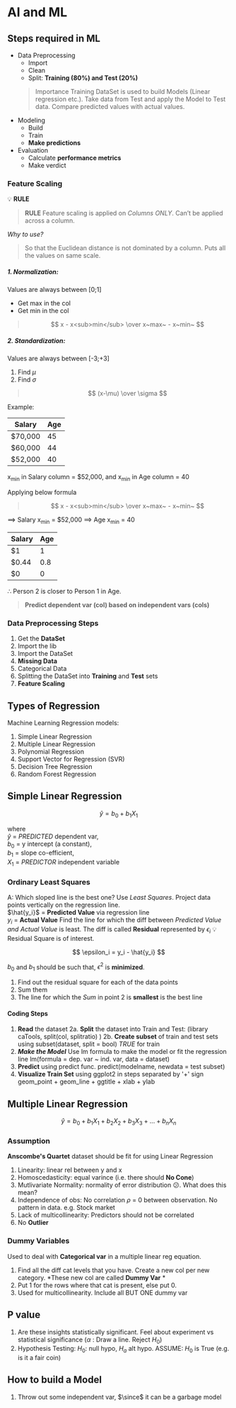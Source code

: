 # AI and ML

## Steps required in ML
* Data Preprocessing
  * Import
  * Clean
  * Split: **Training (80%) and Test (20%)**
  >Importance
  Training DataSet is used to build Models (Linear regression etc.).
  Take data from Test and apply the Model to Test data.
  Compare predicted values with actual values.
* Modeling
  * Build
  * Train
  * **Make predictions**
* Evaluation
  * Calculate **performance metrics**
  * Make verdict

### Feature Scaling
💡 <span style="color:'#FF0000'"> **RULE** </span>
> <span style="color:'red'">**RULE** </span>
> Feature scaling is applied on *Columns ONLY*. Can’t be applied across a column.

*Why to use?*
> So that the Euclidean distance is not dominated by a column. Puts all the values on same scale.

##### 1. Normalization: 
Values are always between [0;1]
* Get max in the col
* Get min in the col
> $$ x - x<sub>min</sub> \over x~max~ - x~min~ $$
##### 2. Standardization: 
Values are always between [-3;+3]
1. Find $\mu$
2. Find $\sigma$
> $$ (x-\mu) \over \sigma $$

Example:

| Salary      | Age         |
| ----------- | ----------- |
| $70,000     | 45       |
| $60,000     | 44        |
| $52,000     | 40        |

x<sub>min</sub> in Salary column = $52,000, and x<sub>min</sub> in Age column = 40

Applying below formula
> $$ x - x<sub>min</sub> \over x~max~ - x~min~ $$

$\implies$ Salary x<sub>min</sub> = $52,000
$\implies$ Age x<sub>min</sub> = 40 

| Salary      | Age         |
| ----------- | ----------- |
| $1     | 1       |
| $0.44     | 0.8        |
| $0     | 0        |

$\therefore$ Person 2 is closer to Person 1 in Age.

> **Predict dependent var (col) based on independent vars (cols)**

### Data Preprocessing Steps
1. Get the **DataSet**
2. Import the lib
3. Import the DataSet
4. **Missing Data**
5. Categorical Data
6. Splitting the DataSet into **Training** and **Test** sets
7. **Feature Scaling**

## Types of Regression
Machine Learning Regression models:
1. Simple Linear Regression
2. Multiple Linear Regression
3. Polynomial Regression
4. Support Vector for Regression (SVR)
5. Decision Tree Regression
6. Random Forest Regression

## Simple Linear Regression
$$
\hat{y} = b_0 + b_1 X_1
$$

where <br>
$\hat{y}$ = *PREDICTED* dependent var, <br>
  $b_0$ = y intercept (a constant), <br>
  $b_1$ = slope co-efficient, <br>
  $X_1$ = *PREDICTOR* independent variable <br>
  
### Ordinary Least Squares
A: Which sloped line is the best one? Use *Least Squares*. Project data points vertically on the regression line. <br>
$\hat{y_i}$ = **Predicted Value** via regression line <br>
$y_i$ = **Actual Value**
Find the line for which the diff between *Predicted Value and Actual Value* is least. The diff is called **Residual** represented by $\epsilon_i$
💡 Residual Square is of interest.

$$
\epsilon_i = y_i - \hat{y_i} 
$$

$b_0$ and $b_1$ should be such that, $\epsilon^2$ is **minimized**.
1. Find out the residual square for each of the data points
2. Sum them
3. The line for which the *Sum* in point 2 is **smallest** is the best line

#### Coding Steps
1. **Read** the dataset
2a. **Split** the dataset into Train and Test: (library caTools, split(col, splitratio) )
2b. **Create subset** of train and test sets using subset(dataset, split = bool) *TRUE* for train
3. ***Make the Model*** Use lm formula to make the model or fit the regression line lm(formula = dep. var ~ ind. var, data = dataset)
4. **Predict** using predict func. predict(modelname, newdata = test subset)
5. **Visualize Train Set** using ggplot2 in steps separated by '+' sign geom_point + geom_line + ggtitle + xlab + ylab


## Multiple Linear Regression
$$
\hat{y} = b_0 + b_1 X_1 + b_2 X_2 + b_3 X_3 + ... + b_n X_n
$$

### Assumption
**Anscombe's Quartet** dataset should be fit for using Linear Regression
1. Linearity: linear rel between y and x
2. Homoscedasticity: equal varince (i.e. there should **No Cone**)
3. Mutlivariate Normality: normality of error distribution 😕. What does this mean?
4. Independence of obs: No correlation $\rho$ = 0 between observation. No pattern in data. e.g. Stock market
5. Lack of multicollinearity: Predictors should not be correlated
6. No **Outlier**

### Dummy Variables
Used to deal with **Categorical var** in a multiple linear reg equation.
1. Find all the diff cat levels that you have. Create a new col per new category. *These new col are called **Dummy Var** *
2. Put 1 for the rows where that cat is present, else put 0.
3. Used for multicollinearity. Include all BUT ONE dummy var

## P value
1. Are these insights statistically significant. Feel about experiment vs statistical significance ($\alpha$ : Draw a line. Reject $H_0$)
2. Hypothesis Testing: $H_0$: null hypo, $H_a$ alt hypo. ASSUME: $H_0$ is True (e.g. is it a fair coin)

## How to build a Model
1. Throw out some independent var, $\since$ it can be a garbage model
